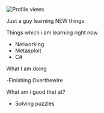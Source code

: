 ![Profile views](https://gpvc.arturio.dev/ajeethbt)

Just a guy learning NEW things

Things which i am learning right now
- Networking 
- Metasploit
- C#

What I am doing

-Finishing Overthewire

What am i good that at?
- Solving puzzles
